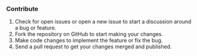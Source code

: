 ### Contribute
1. Check for open issues or open a new issue to start a discussion around a bug or feature.
1. Fork the repository on GitHub to start making your changes.
1. Make code changes to implement the feature or fix the bug.
1. Send a pull request to get your changes merged and published.
